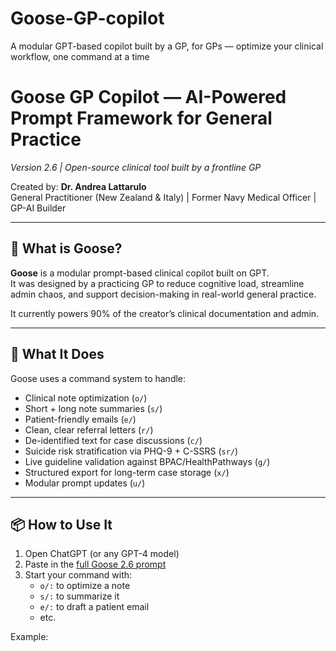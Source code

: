 # Goose-GP-copilot
A modular GPT-based copilot built by a GP, for GPs — optimize your clinical workflow, one command at a time

# Goose GP Copilot — AI-Powered Prompt Framework for General Practice  
*Version 2.6 | Open-source clinical tool built by a frontline GP*

Created by: **Dr. Andrea Lattarulo**  
General Practitioner (New Zealand & Italy) | Former Navy Medical Officer | GP-AI Builder

---

## 🧠 What is Goose?

**Goose** is a modular prompt-based clinical copilot built on GPT.  
It was designed by a practicing GP to reduce cognitive load, streamline admin chaos, and support decision-making in real-world general practice.

It currently powers 90% of the creator’s clinical documentation and admin.

---

## 🚀 What It Does

Goose uses a command system to handle:

- Clinical note optimization (`o/`)
- Short + long note summaries (`s/`)
- Patient-friendly emails (`e/`)
- Clean, clear referral letters (`r/`)
- De-identified text for case discussions (`c/`)
- Suicide risk stratification via PHQ-9 + C-SSRS (`sr/`)
- Live guideline validation against BPAC/HealthPathways (`g/`)
- Structured export for long-term case storage (`x/`)
- Modular prompt updates (`u/`)

---

## 📦 How to Use It

1. Open ChatGPT (or any GPT-4 model)
2. Paste in the [full Goose 2.6 prompt](./Goose_2.6_Clinical_AI_Copilot.md)
3. Start your command with:
   - `o/:` to optimize a note
   - `s/:` to summarize it
   - `e/:` to draft a patient email
   - etc.

Example:

